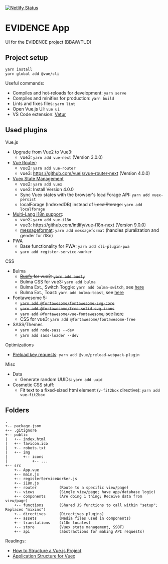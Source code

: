 [![Netlify Status](https://api.netlify.com/api/v1/badges/0d1cca68-8b41-4097-8eb2-52f6db306ba8/deploy-status)](https://app.netlify.com/sites/goofy-hypatia-8bd9ad/deploys)


# EVIDENCE App
UI for the EVIDENCE project (BBAW/TUD)

## Project setup
```
yarn install
yarn global add @vue/cli
```

Useful commands:

- Compiles and hot-reloads for development: `yarn serve`
- Compiles and minifies for production: `yarn build`
- Lints and fixes files: `yarn lint`
- Open Vue.js UI: `vue ui`
- VS Code extension: [Vetur](https://github.com/vuejs/vetur)

## Used plugins
Vue.js
- Upgrade from Vue2 to Vue3: 
    - vue3: `yarn add vue-next` (Version 3.0.0)
- [Vue Router](https://router.vuejs.org/): 
    - vue2: `yarn add vue-router` 
    - vue3: https://github.com/vuejs/vue-router-next (Version 4.0.0)
- [Vuex State Management](https://vuex.vuejs.org/)
    - vue2: `yarn add vuex`
    - vue3: Install Version 4.0.0
    - Sync Vuex states with the browser's localForage API: `yarn add vuex-persist`
    - localForage (IndexedDB) instead of ~~LocalStorage~~: `yarn add localforage`
- [Multi-Lang i18n support](https://kazupon.github.io/vue-i18n/): 
    - vue2: `yarn add vue-i18n`
    - vue3: https://github.com/intlify/vue-i18n-next (Version 9.0.0)
    - [messageformat](https://messageformat.github.io/messageformat/v3/): `yarn add messageformat` (handles pluralization and gender for i18n)
- PWA
    - Base functionality for PWA: `yarn add cli-plugin-pwa`
    - `yarn add register-service-worker` 

CSS

- Bulma
    - ~~[Buefy](https://buefy.org/documentation) for vue2: `yarn add buefy`~~
    - Bulma CSS for vue3: `yarn add bulma`
    - Bulma Ext., Switch Toggle: `yarn add bulma-switch`, see [here](https://wikiki.github.io/form/switch/)
    - Bulma Ext., Toast: `yarn add bulma-toast`, see [here](https://rfoel.github.io/bulma-toast/)
- Fontawesome 5:
    - ~~`yarn add @fortawesome/fontawesome-svg-core`~~
    - ~~`yarn add @fortawesome/free-solid-svg-icons`~~
    - ~~`yarn add @fortawesome/vue-fontawesome`, see [here](https://github.com/FortAwesome/vue-fontawesome#installation)~~
    - CSS for vue3: `yarn add @fortawesome/fontawesome-free`
- SASS/Themes
    - `yarn add node-sass --dev`
    - `yarn add sass-loader --dev`

Optimizations

- [Preload key requests](https://web.dev/uses-rel-preload): `yarn add @vue/preload-webpack-plugin`


Misc

- Data
    - Generate random UUIDs: `yarn add uuid`
- Cosmetic CSS stuff:
    - Fit text to a fixed-sized html element (`v-fit2box` directive): `yarn add vue-fit2box`



## Folders

```
.
+-- package.json
+-- .gitignore
+-- public
|   +-- index.html
|   +-- favicon.ico
|   +-- robots.txt
|   +-- img
|       +-- icons 
|           +-- ...
+-- src
    +-- App.vue
    +-- main.js
    +-- registerServiceWorker.js
    +-- i18n.js
    +-- router          (Route to a specific view/page)
    +-- views           (Single view/page; have app/database logic)
    +-- components      (Are doing 1 thing; Receive data from view/page)
    +-- functions       (Shared JS functions to call within "setup"; Replaces "mixins")
    +-- directives      (Directives plugins)
    +-- assets          (Media files used in components)
    +-- translations    (i18n locales)
    +-- store           (Vuex state management, SSOT)
    +-- api             (abstractions for making API requests)
```

Readings: 

- [How to Structure a Vue.js Project](https://itnext.io/how-to-structure-a-vue-js-project-29e4ddc1aeeb)
- [Application Structure for Vuex](https://vuex.vuejs.org/guide/structure.html)

